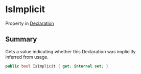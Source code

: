 # IsImplicit

Property in [Declaration](yarn.compiler.declaration.md)

## Summary

Gets a value indicating whether this Declaration was implicitly\
inferred from usage.

```csharp
public bool IsImplicit { get; internal set; }
```
